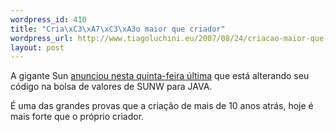 ```yaml
--- 
wordpress_id: 410
title: "Cria\xC3\xA7\xC3\xA3o maior que criador"
wordpress_url: http://www.tiagoluchini.eu/2007/08/24/criacao-maior-que-criador/
layout: post
---
```

A gigante Sun [anunciou nesta quinta-feira última](http://blogs.sun.com/jonathan/entry/java_is_everywhere) que está alterando seu código na bolsa de valores de SUNW para JAVA.

É uma das grandes provas que a criação de mais de 10 anos atrás, hoje é mais forte que o próprio criador.
